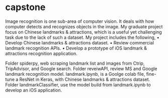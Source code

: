 # capstone
Image recognition is one sub-area of computer vision. It deals with how computer detects and recognizes objects in the image. My graduate project focus on Chinese landmarks & attractions, which is a useful yet challenging task due to the lack of such a dataset. My project includes the following,
•	Develop Chinese landmarks & attractions dataset.
•	Review commercial landmark recognition APIs.
•	Develop a prototype of iOS landmark & attractions recognition application.

Folder spiderpy, web scraping landmark list and images from Ctrip, TripAdvisor, and Google search.
Folder reveiwAPI, review MS and Google landmark recognition model.
landmark.ipynb, is a Goolge colab file, fine-tune a ResNet in Keras, with Chinese landmarks & attractions dataset.
Folder landmarkClassifier, use the model build from landmark.ipynb to develop an iOS application.
